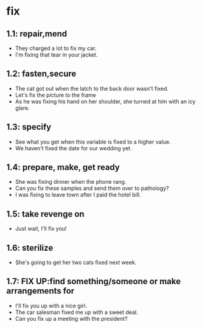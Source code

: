 # fix
## 1.1: repair,mend

  *  They charged a lot to fix my car.
  *  I'm fixing that tear in your jacket.

## 1.2: fasten,secure

  *  The cat got out when the latch to the back door wasn't fixed.
  *  Let's fix the picture to the frame
  *  As he was fixing his hand on her shoulder, she turned at him with an icy glare.

## 1.3: specify

  *  See what you get when this variable is fixed to a higher value.
  *  We haven't fixed the date for our wedding yet.

## 1.4: prepare, make, get ready

  *  She was fixing dinner when the phone rang.
  *  Can you fix these samples and send them over to pathology?
  *  I was fixing to leave town after I paid the hotel bill.

## 1.5: take revenge on

  *  Just wait, I'll fix you!

## 1.6: sterilize

  *  She's going to get her two cats fixed next week.

## 1.7: FIX UP:find something/someone or make arrangements for

  *  I'll fix you up with a nice girl.
  *  The car salesman fixed me up with a sweet deal.
  *  Can you fix up a meeting with the president?
